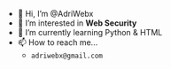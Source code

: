 - 👋 Hi, I’m @AdriWebx
- 👀 I’m interested in **Web Security**
- 🌱 I’m currently learning Python & HTML
- 📫 How to reach me... 
  * `adriwebx@gmail.com`
